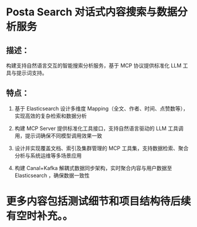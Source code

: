 # Posta Search 对话式内容搜索与数据分析服务
## 描述：
构建支持自然语言交互的智能搜索分析服务，基于 MCP 协议提供标准化 LLM 工具与提示词支持。

## 特点：
1. 基于 Elasticsearch 设计多维度 Mapping（全文、作者、时间、点赞数等），实现高效的复杂检索和数据分析

2. 构建 MCP Server 提供标准化工具接口，支持自然语言驱动的 LLM 工具调用，提示词确保不同模型调用效果一致

3. 设计并实现覆盖文档、索引及集群管理的 MCP 工具集，支持数据检索、聚合分析与系统运维等多场景应用

4. 构建 Canal+Kafka 解耦式数据同步架构，实时聚合内容与用户数据至 Elasticsearch ，确保数据一致性

# 更多内容包括测试细节和项目结构待后续有空时补充。。
